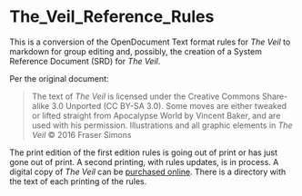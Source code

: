 # The_Veil_Reference_Rules

This is a conversion of the OpenDocument Text format rules for _The Veil_ to markdown for group editing and, possibly, the creation of a System Reference Document (SRD) for _The Veil_.

Per the original document:
> The text of _The Veil_ is licensed under the Creative Commons Share-alike 3.0 Unported (CC BY-SA 3.0). 
> Some moves are either tweaked or lifted straight from Apocalypse World by Vincent Baker, and are used with his permission.
> Illustrations and all graphic elements in _The Veil_ © 2016 Fraser Simons

The print edition of the first edition rules is going out of print or has just gone out of print. A second printing, with rules updates, is in process. A digital copy of _The Veil_ can be [purchased online](http://drivethrurpg.com/product/199467/The-Veil-Cyberpunk-Roleplaying-Powered-by-the-Apocalypse?manufacturers_id=5239). There is a directory with the text of each printing of the rules.